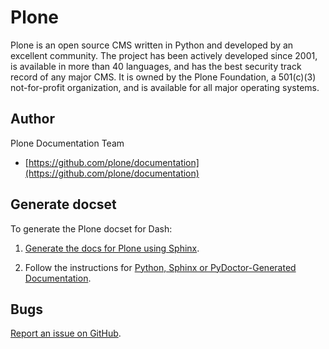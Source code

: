 Plone
======

Plone is an open source CMS written in Python and developed by an excellent community. The project has been actively developed since 2001, is available in more than 40 languages, and has the best security track record of any major CMS.
It is owned by the Plone Foundation, a 501(c)(3) not-for-profit organization, and is available for all major operating systems.

Author
-------
Plone Documentation Team

* [https://github.com/plone/documentation](https://github.com/plone/documentation)

Generate docset
---------------
To generate the Plone docset for Dash:

1. [Generate the docs for Plone using Sphinx](https://github.com/plone/papyrus).

2. Follow the instructions for [Python, Sphinx or PyDoctor-Generated Documentation](http://kapeli.com/docsets).

Bugs
----
[Report an issue on GitHub](https://github.com/plone/documentation/issues/new).
